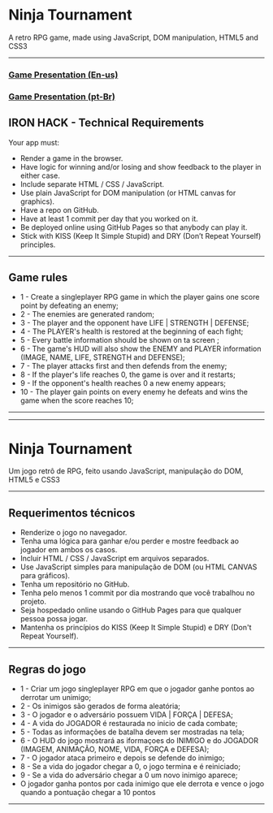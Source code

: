 # Ninja Tournament
A retro RPG game, made using JavaScript, DOM manipulation, HTML5 and CSS3

---
### [Game Presentation (En-us)](https://docs.google.com/presentation/d/1PyUcPoed5UGzkcwRhn6RfA9wYFRNsguJBhpd1ctiCWg/edit?usp=sharing)
### [Game Presentation (pt-Br)](https://docs.google.com/presentation/d/1b6Du2ufyKUq_-omMlY0VtkzLpLuq7nrGYjCPKfi_--g/edit#slide=id.g1278f01d838_0_281)
## IRON HACK - Technical Requirements 
Your app must:

* Render a game in the browser.
* Have logic for winning and/or losing and show feedback to the player in either case.
* Include separate HTML / CSS / JavaScript.
* Use plain JavaScript for DOM manipulation (or HTML canvas for graphics).
* Have a repo on GitHub.
* Have at least 1 commit per day that you worked on it.
* Be deployed online using GitHub Pages so that anybody can play it.
* Stick with KISS (Keep It Simple Stupid) and DRY (Don’t Repeat Yourself) principles.

---

## Game rules
* 1  - Create a singleplayer RPG game in which the player gains one score point by defeating an enemy;
* 2  - The enemies are generated random;
* 3  - The player and the opponent have LIFE | STRENGTH | DEFENSE;
* 4  - The PLAYER's health is restored at the beginning of each fight;
* 5  - Every battle information should be shown on ta screen ;
* 6  - The game's HUD will also show the ENEMY and PLAYER information (IMAGE, NAME, LIFE, STRENGTH and DEFENSE);
* 7  - The player attacks first and then defends from the enemy;
* 8  - If the player's life reaches 0, the game is over and it restarts;
* 9  - If the opponent's health reaches 0 a new enemy appears;
* 10 - The player gain points on every enemy he defeats and wins the game when the score reaches 10;

---
---

# Ninja Tournament
Um jogo retrô de RPG, feito usando JavaScript, manipulação do DOM, HTML5 e CSS3

---

## Requerimentos técnicos

* Renderize o jogo no navegador.
* Tenha uma lógica para ganhar e/ou perder e mostre feedback ao jogador em ambos os casos.
* Incluir HTML / CSS / JavaScript em arquivos separados.
* Use JavaScript simples para manipulação de DOM (ou HTML CANVAS para gráficos).
* Tenha um repositório no GitHub.
* Tenha pelo menos 1 commit por dia mostrando que você trabalhou no projeto.
* Seja hospedado online usando o GitHub Pages para que qualquer pessoa possa jogar.
* Mantenha os princípios do KISS (Keep It Simple Stupid) e DRY (Don't Repeat Yourself).

---

## Regras do jogo

* 1  - Criar um jogo singleplayer RPG em que o jogador ganhe pontos ao derrotar um unimigo;
* 2  - Os inimigos são gerados de forma aleatória;
* 3  - O jogador e o adversário possuem VIDA | FORÇA | DEFESA; 
* 4  - A vida do JOGADOR é restaurada no inicio de cada combate;
* 5  - Todas as informações de batalha devem ser mostradas na tela; 
* 6  - O HUD do jogo mostrará as iformaçoes do INIMIGO e do JOGADOR (IMAGEM, ANIMAÇÃO, NOME, VIDA, FORÇA e DEFESA);
* 7  - O jogador ataca primeiro e depois se defende do inimigo;
* 8  - Se a vida do jogador chegar a 0, o jogo termina e é reiniciado;
* 9  - Se a vida do adversário chegar a 0 um novo inimigo aparece;
* O jogador ganha pontos por cada inimigo que ele derrota e vence o jogo quando a pontuação chegar a 10 pontos


---


